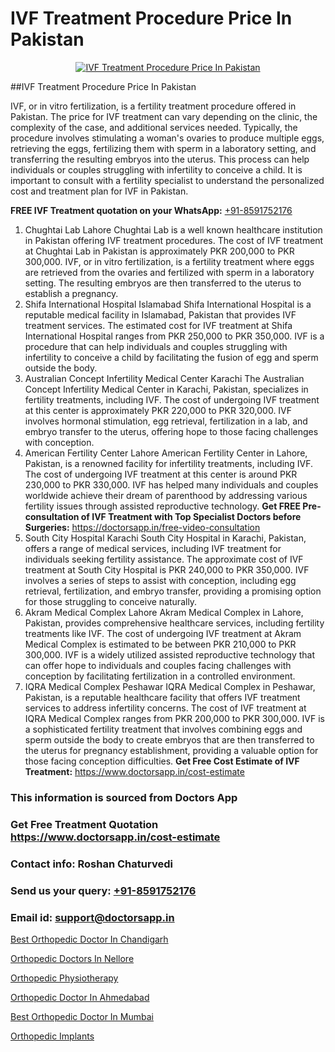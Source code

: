 # IVF Treatment Procedure Price In Pakistan

<p align="center">
  <a href="https://doctorsapp.in/treatment/ivf-treatment">
    <img src="https://doctorsapp.co.in/uploads/treatment_image/ICSI.jpg" alt="IVF Treatment Procedure Price In Pakistan">
  </a>
</p>
##IVF Treatment Procedure Price In Pakistan

IVF, or in vitro fertilization, is a fertility treatment procedure offered in Pakistan. The price for IVF treatment can vary depending on the clinic, the complexity of the case, and additional services needed. Typically, the procedure involves stimulating a woman's ovaries to produce multiple eggs, retrieving the eggs, fertilizing them with sperm in a laboratory setting, and transferring the resulting embryos into the uterus. This process can help individuals or couples struggling with infertility to conceive a child. It is important to consult with a fertility specialist to understand the personalized cost and treatment plan for IVF in Pakistan.

**FREE IVF Treatment quotation on your WhatsApp:**  [+91-8591752176](https://api.whatsapp.com/send?phone=8591752176)

1) Chughtai Lab   Lahore
Chughtai Lab is a well known healthcare institution in Pakistan offering IVF treatment procedures. The cost of IVF treatment at Chughtai Lab in Pakistan is approximately PKR 200,000 to PKR 300,000. IVF, or in vitro fertilization, is a fertility treatment where eggs are retrieved from the ovaries and fertilized with sperm in a laboratory setting. The resulting embryos are then transferred to the uterus to establish a pregnancy.
2) Shifa International Hospital   Islamabad
Shifa International Hospital is a reputable medical facility in Islamabad, Pakistan that provides IVF treatment services. The estimated cost for IVF treatment at Shifa International Hospital ranges from PKR 250,000 to PKR 350,000. IVF is a procedure that can help individuals and couples struggling with infertility to conceive a child by facilitating the fusion of egg and sperm outside the body.
3) Australian Concept Infertility Medical Center   Karachi
The Australian Concept Infertility Medical Center in Karachi, Pakistan, specializes in fertility treatments, including IVF. The cost of undergoing IVF treatment at this center is approximately PKR 220,000 to PKR 320,000. IVF involves hormonal stimulation, egg retrieval, fertilization in a lab, and embryo transfer to the uterus, offering hope to those facing challenges with conception.
4) American Fertility Center   Lahore
American Fertility Center in Lahore, Pakistan, is a renowned facility for infertility treatments, including IVF. The cost of undergoing IVF treatment at this center is around PKR 230,000 to PKR 330,000. IVF has helped many individuals and couples worldwide achieve their dream of parenthood by addressing various fertility issues through assisted reproductive technology.
**Get FREE Pre-consultation of IVF Treatment with Top Specialist Doctors before Surgeries:** https://doctorsapp.in/free-video-consultation
5) South City Hospital   Karachi
South City Hospital in Karachi, Pakistan, offers a range of medical services, including IVF treatment for individuals seeking fertility assistance. The approximate cost of IVF treatment at South City Hospital is PKR 240,000 to PKR 350,000. IVF involves a series of steps to assist with conception, including egg retrieval, fertilization, and embryo transfer, providing a promising option for those struggling to conceive naturally.
6) Akram Medical Complex   Lahore
Akram Medical Complex in Lahore, Pakistan, provides comprehensive healthcare services, including fertility treatments like IVF. The cost of undergoing IVF treatment at Akram Medical Complex is estimated to be between PKR 210,000 to PKR 300,000. IVF is a widely utilized assisted reproductive technology that can offer hope to individuals and couples facing challenges with conception by facilitating fertilization in a controlled environment.
7) IQRA Medical Complex   Peshawar
IQRA Medical Complex in Peshawar, Pakistan, is a reputable healthcare facility that offers IVF treatment services to address infertility concerns. The cost of IVF treatment at IQRA Medical Complex ranges from PKR 200,000 to PKR 300,000. IVF is a sophisticated fertility treatment that involves combining eggs and sperm outside the body to create embryos that are then transferred to the uterus for pregnancy establishment, providing a valuable option for those facing conception difficulties.
**Get Free Cost Estimate of IVF Treatment:** https://www.doctorsapp.in/cost-estimate

### This information is sourced from Doctors App 
### Get Free Treatment Quotation https://www.doctorsapp.in/cost-estimate
### Contact info: Roshan Chaturvedi 
### Send us your query: [+91-8591752176](https://api.whatsapp.com/send?phone=8591752176) 
### Email id: support@doctorsapp.in

[Best Orthopedic Doctor In Chandigarh](https://www.linkedin.com/pulse/best-orthopedic-doctor-chandigarh-doctorsapp-khulna-ptjqe?trackingId=AbMjC857zthl%2BNhxHN%2FGjA%3D%3D&lipi=urn%3Ali%3Apage%3Ad_flagship3_company_admin%3BEfzsr1%2BmQ6eR1XkJR7MU1A%3D%3D)

[Orthopedic Doctors In Nellore](https://www.linkedin.com/pulse/orthopedic-doctors-nellore-doctorsapp-rajshahi-b2sce?trackingId=Ucz1%2BRF7aoxuPs6frhI88A%3D%3D&lipi=urn%3Ali%3Apage%3Ad_flagship3_company_admin%3BtGKQvLKET%2FOkWlJl4W0MBA%3D%3D)

[Orthopedic Physiotherapy](https://medium.com/@vimalrana22/orthopedic-physiotherapy-591046fcb03b)

[Orthopedic Doctor In Ahmedabad](https://medium.com/@vimalrana22/orthopedic-doctor-in-ahmedabad-180e68c3f3f8)

[Best Orthopedic Doctor In Mumbai](https://doctors-apps.github.io/doctorsapp/best-orthopedic-doctor-in-mumbai)

[Orthopedic Implants](https://doctors-apps.github.io/doctorsapp/orthopedic-implants)


